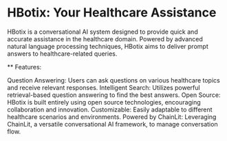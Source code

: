# HBotix: Your Healthcare Assistance


HBotix is a conversational AI system designed to provide quick and accurate assistance in the healthcare domain. Powered by advanced natural language processing techniques, HBotix aims to deliver prompt answers to healthcare-related queries.

** Features:

Question Answering: Users can ask questions on various healthcare topics and receive relevant responses.
Intelligent Search: Utilizes powerful retrieval-based question answering to find the best answers.
Open Source: HBotix is built entirely using open source technologies, encouraging collaboration and innovation.
Customizable: Easily adaptable to different healthcare scenarios and environments.
Powered by ChainLit: Leveraging ChainLit, a versatile conversational AI framework, to manage conversation flow.
